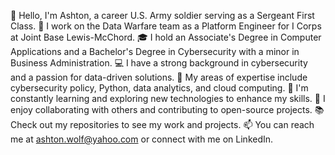 👋 Hello, I'm Ashton, a career U.S. Army soldier serving as a Sergeant First Class.
🚀 I work on the Data Warfare team as a Platform Engineer for I Corps at Joint Base Lewis-McChord.
🎓 I hold an Associate's Degree in Computer Applications and a Bachelor's Degree in Cybersecurity with a minor in Business Administration.
💻 I have a strong background in cybersecurity and a passion for data-driven solutions.
🔐 My areas of expertise include cybersecurity policy, Python, data analytics, and cloud computing.
🌱 I'm constantly learning and exploring new technologies to enhance my skills.
🤝 I enjoy collaborating with others and contributing to open-source projects.
📚 Check out my repositories to see my work and projects. 
📫 You can reach me at ashton.wolf@yahoo.com or connect with me on LinkedIn.
